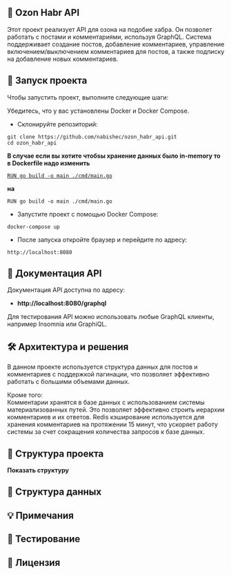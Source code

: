 ## 📝 Ozon Habr API

Этот проект реализует API для озона на подобие хабра. Он позволет работать с постами и комментариями, используя GraphQL. Система поддерживает создание постов, добавление комментариев, управление включением/выключением комментариев для постов, а также подписку на добавление новых комментариев.

## 🚀 Запуск проекта
Чтобы запустить проект, выполните следующие шаги:

Убедитесь, что у вас установлены Docker и Docker Compose.

* Склонируйте репозиторий:
```
git clone https://github.com/nabishec/ozon_habr_api.git
cd ozon_habr_api
```
**В случае если вы хотите чтобsы хранение данных было in-memory то в Dockerfile надо изменить**

[`RUN go build -o main ./cmd/main.go`](Dockerfile#L7)

**на**

`RUN go build -o main ./cmd/main.go`

* Запустите проект с помощью Docker Compose:
```
docker-compose up
```
* После запуска откройте браузер и перейдите по адресу:
```
http://localhost:8080
```

## 📖 Документация API

Документация API доступна по адресу: 
* **http://localhost:8080/graphql**

Для тестирования API можно использовать любые GraphQL клиенты, например Insomnia или GraphiQL.

## 🛠 Архитектура и решения

В данном проекте используется структура данных для постов и комментариев с поддержкой пагинации, что позволяет эффективно работать с большими объемами данных. 
    
Кроме того:     
Комментарии хранятся в базе данных с использованием системы материализованных путей. Это позволяет эффективно строить иерархии комментариев и их ответов.
Redis кэширование используется для хранения комментариев на протяжении 15 минут, что ускоряет работу системы за счет сокращения количества запросов к базе данных.

## 📁 Структура проекта
<details>
    <summary style="display: inline-flex; align-items: center;">
        <b>Показать структуру </b>
    </summary>

`ozon_habr_api/`<br>
`├── cmd/`<br>
`│   ├── db_connection/`<br>
`│   │   ├──` [`cache.go`](./cmd/db_connection/cache.go)                (Подключение и настройка Redis для кэширования)<br>
`│   │   └──` [`database.go`](./cmd/db_connection/database.go)              (Подключение и настройка PostgreSQL)<br>
`│   ├── server/`<br>
`│   │   └──` [`server.go`](./cmd/server/server.go)               (Настройка и запуск GraphQL сервера)<br>
`│   └──` [`main.go`](./cmd/main.go)                     (Основная точка входа, настройка и запуск приложения)<br>
`├── graph/`<br>
`│   ├── model/`<br>
`│   │   └──` [`models_gen.go`](./graph/model/models_gen.go)           (Автоматически сгенерированные GraphQL модели)<br>
`│   ├──` [`generated.go`](./graph/generated.go)                 (Сгенерированный код GraphQL (gqlgen))<br>
`│   ├──` [`resolver.go`](./graph/resolver.go)                 (Основные резолверы GraphQL)<br>
`│   ├──` [`schema.graphqls`](./graph/schema.graphqls)             (Определение GraphQL схемы)<br>
`│   ├──` [`schema.resolvers.go`](./graph/schema.resolvers.go)         (Реализация резолверов GraphQL)<br>
`│   └──` [`subscription.go`](./graph/subscription.go)         (Реализация структур и методов для управления подписками)<br>
`├── internal/`<br>
`│   ├── handlers/`<br>
`│   │   ├── comment_mutation/`                (Обработчики логики мутаций комментариев)<br>
`│   │   │   ├──` [`interface.go`](./internal/handlers/comment_mutation/interface.go)        (Интерфейс для мутаций комментариев)<br>
`│   │   │   └──` [`mutations.go`](./internal/handlers/comment_mutation/mutations.go)        (Реализация мутаций комментариев)<br>
`│   │   ├── comment_query/`                (Обработчики логики запросов комментариев)<br>
`│   │   │   ├──` [`interface.go`](./internal/handlers/comment_query/interface.go)        (Интерфейс для запросов комментариев)<br>
`│   │   │   └──` [`query.go`](./internal/handlers/comment_query/query.go)        (Реализация запросов комментариев)<br>
`│   │   ├── post_mutation/`          (Обработчики логики мутаций постов)<br>
`│   │   │   ├──` [`interface.go`](./internal/handlers/post_mutation/interface.go)        (Интерфейс для мутаций постов)<br>
`│   │   │   └──` [`mutations.go`](./internal/handlers/post_mutation/mutations.go)        (Реализация мутаций постов)<br>
`│   │   └── post_query/`          (Обработчики логики запросов постов)<br>
`│   │       ├──` [`interface.go`](./internal/handlers/post_query/interface.go)        (Интерфейс для запросов постов)<br>
`│   │       └──` [`query.go`](./internal/handlers/post_query/query.go)        (Реализация запросов постов)<br>
`│   ├── pkg/`<br>
`│   │   ├── cursor/`<br>
`│   │   |   └──` [`cursor.go`](./internal/pkg/cursor/cursor.go)        (Функции для работы с курсорами в пагинации)<br>
`│   │   └── errs/`<br>
`│   │       └──` [`errors.go`](./internal/pkg/errs/errors.go)        (Хранит ошибки бизнес логики)<br>
`│   ├── model/`<br>
`│   │   └──` [`model.go`](./internal/model/model.go)                (Внутренние модели данных)<br>
`│   └── storage/`<br>
`│       ├── db/` (Реализация хранилища данных в памяти) <br>
`│       │   └──` [`resolvers.go`](./internal/storage/db/resolvers.go)        (Реализация методов для работы с базой данных PostgreSQL)<br>
`│       ├── in-memory/` (Реализация хранилища данных в памяти) <br>
`│       │   └──` [`resolvers.go`](./internal/storage/in-memory/resolvers.go)        (Реализация методов для работы с даннми в памяти)<br>
`│       └──` [`interface.go`](./internal/storage/interface.go)            (Интерфейс для хранилища данных (PostgreSQL, in-memory))<br>
`├── migrations/`<br>
`│   └──` [`001_create_tables.up.sql`](./migrations/001_create_tables.up.sql)    (SQL скрипт для миграции базы данных (создание таблиц))<br>
`├── tools/`<br>
`│    └──` [`tools.go`](./tools/tools.go)                   (Инструменты для генерации кода gqlgen)<br>
`├──` [`.env`](./.env)                            (Файл с переменными окружения (настройки базы данных, Redis и т.д.))<br>
`├──` [`.gitignore`](./.gitignore)                      (Список игнорируемых файлов и директорий для Git)<br>
`├──` [`docker-compose.yml`](./docker-compose.yml)              (Конфигурация Docker Compose для запуска приложения и зависимостей)<br>
`├──` [`Dockerfile`](./Dockerfile)                      (Инструкции для сборки Docker образа)<br>
`├──` [`go.mod`](./go.mod)                          (Файл зависимостей Go)<br>
`├──` [`go.sum`](./go.sum)                          (Файл с контрольными суммами зависимостей Go)<br>
`├──` [`gqlgen.yml`](./gqlgen.yml)                      (Конфигурационный файл для gqlgen)<br>
`├──` [`LICENSE`](./LICENSE)                         (Лицензия проекта)<br>
`└──` [`README.md`](./README.md)                       (Файл с описанием проекта)<br>

</details>

## 📝 Структура данных
## 💡 Примечания
## 🧪 Тестирование
## 📜 Лицензия
